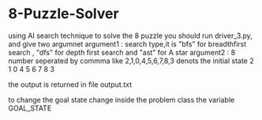 # 8-Puzzle-Solver
using AI search technique to solve the 8 puzzle
you should run driver_3.py, and give two argumnet
argument1 : search type,it is "bfs" for breadthfirst search , "dfs" for depth first search and "ast" for  A star
argument2 : 8 number seperated by commma like 2,1,0,4,5,6,7,8,3 denots the initial state
2 1 0 
4 5 6 
7 8 3

the output is returned in file output.txt

to change the goal state change inside the problem class the variable GOAL_STATE
